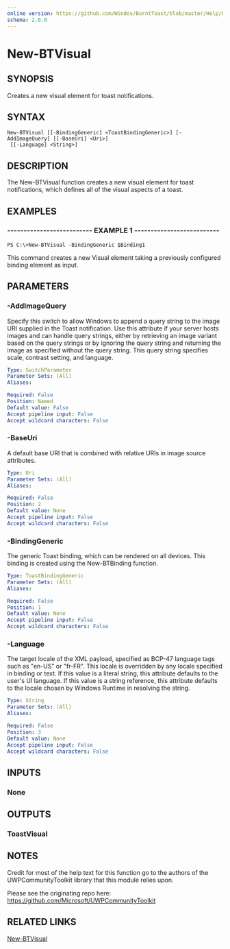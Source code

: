 ```yaml
---
online version: https://github.com/Windos/BurntToast/blob/master/Help/New-BTVisual.md
schema: 2.0.0
---
```


# New-BTVisual

## SYNOPSIS
Creates a new visual element for toast notifications.

## SYNTAX

```
New-BTVisual [[-BindingGeneric] <ToastBindingGeneric>] [-AddImageQuery] [[-BaseUri] <Uri>]
 [[-Language] <String>]
```

## DESCRIPTION
The New-BTVisual function creates a new visual element for toast notifications, which defines all of the visual aspects of a toast.

## EXAMPLES

### -------------------------- EXAMPLE 1 --------------------------
```
PS C:\>New-BTVisual -BindingGeneric $Binding1
```

This command creates a new Visual element taking a previously configured binding element as input.

## PARAMETERS

### -AddImageQuery
Specify this switch to allow Windows to append a query string to the image URI supplied in the Toast notification. Use this attribute if your server hosts images and can handle query strings, either by retrieving an image variant based on the query strings or by ignoring the query string and returning the image as specified without the query string. This query string specifies scale, contrast setting, and language.

```yaml
Type: SwitchParameter
Parameter Sets: (All)
Aliases:

Required: False
Position: Named
Default value: False
Accept pipeline input: False
Accept wildcard characters: False
```

### -BaseUri
A default base URI that is combined with relative URIs in image source attributes.

```yaml
Type: Uri
Parameter Sets: (All)
Aliases:

Required: False
Position: 2
Default value: None
Accept pipeline input: False
Accept wildcard characters: False
```

### -BindingGeneric
The generic Toast binding, which can be rendered on all devices. This binding is created using the New-BTBinding function.

```yaml
Type: ToastBindingGeneric
Parameter Sets: (All)
Aliases:

Required: False
Position: 1
Default value: None
Accept pipeline input: False
Accept wildcard characters: False
```

### -Language
The target locale of the XML payload, specified as BCP-47 language tags such as "en-US" or "fr-FR". This locale is overridden by any locale specified in binding or text. If this value is a literal string, this attribute defaults to the user's UI language. If this value is a string reference, this attribute defaults to the locale chosen by Windows Runtime in resolving the string.

```yaml
Type: String
Parameter Sets: (All)
Aliases:

Required: False
Position: 3
Default value: None
Accept pipeline input: False
Accept wildcard characters: False
```

## INPUTS

### None

## OUTPUTS

### ToastVisual

## NOTES
Credit for most of the help text for this function go to the authors of the UWPCommunityToolkit library that this module relies upon.

Please see the originating repo here: https://github.com/Microsoft/UWPCommunityToolkit

## RELATED LINKS

[New-BTVisual](https://github.com/Windos/BurntToast/blob/master/Help/New-BTVisual.md)
